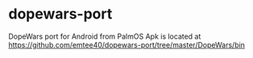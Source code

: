 # dopewars-port
DopeWars port for Android from PalmOS
Apk is located at https://github.com/emtee40/dopewars-port/tree/master/DopeWars/bin
